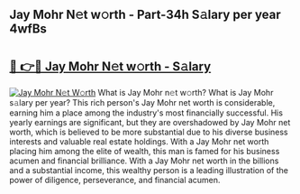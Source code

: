 ## Jay Mohr N𝚎t w𝚘rth - Part-34h S𝚊lary per year 4wfBs

# <h2><a href="http://gc3dppd.nevu.top/?p=Jay+Mohr">🔗 👉🔴 Jay Mohr N𝚎t w𝚘rth - S𝚊lary</a></h2>

[![Jay Mohr N𝚎t W𝚘rth](https://i.imgur.com/Oavwk0R.jpeg)](http://gc3dppd.nevu.top/?p=Jay+Mohr)
What is Jay Mohr n𝚎t w𝚘rth? What is Jay Mohr s𝚊lary per year?
This rich person's Jay Mohr net worth is considerable, earning him a place among the industry's most financially successful. His yearly earnings are significant, but they are overshadowed by Jay Mohr net worth, which is believed to be more substantial due to his diverse business interests and valuable real estate holdings. With a Jay Mohr net worth placing him among the elite of wealth, this man is famed for his business acumen and financial brilliance. With a Jay Mohr net worth in the billions and a substantial income, this wealthy person is a leading illustration of the power of diligence, perseverance, and financial acumen.
